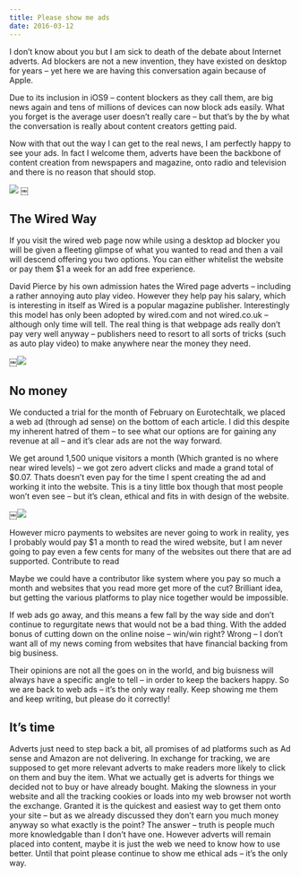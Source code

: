 ```yaml
---
title: Please show me ads
date: 2016-03-12
---
```

I don’t know about you but I am sick to death of the debate about Internet adverts. Ad blockers are not a new invention, they have existed on desktop for years – yet here we are having this conversation again because of Apple.

Due to its inclusion in iOS9 – content blockers as they call them, are big news again and tens of millions of devices can now block ads easily. What you forget is the average user doesn’t really care – but that’s by the by what the conversation is really about content creators getting paid.

Now with that out the way I can get to the real news, I am perfectly happy to see your ads. In fact I welcome them, adverts have been the backbone of content creation from newspapers and magazine, onto radio and television and there is no reason that should stop.

![][image-1]
￼
## The Wired Way
If you visit the wired web page now while using a desktop ad blocker you will be given a fleeting glimpse of what you wanted to read and then a vail will descend offering you two options. You can either whitelist the website or pay them $1 a week for an add free experience.

David Pierce by his own admission hates the Wired page adverts – including a rather annoying auto play video. However they help pay his salary, which is interesting in itself as Wired is a popular magazine publisher. Interestingly this model has only been adopted by wired.com and not wired.co.uk – although only time will tell.
The real thing is that webpage ads really don’t pay very well anyway – publishers need to resort to all sorts of tricks (such as auto play video) to make anywhere near the money they need.

￼![][image-2]

## No money
We conducted a trial for the month of February on Eurotechtalk, we placed a web ad (through ad sense) on the bottom of each article. I did this despite my inherent hatred of them – to see what our options are for gaining any revenue at all – and it’s clear ads are not the way forward.

We get around 1,500 unique visitors a month (Which granted is no where near wired levels) – we got zero advert clicks and made a grand total of $0.07. Thats doesn’t even pay for the time I spent creating the ad and working it into the website. This is a tiny little box though that most people won’t even see – but it’s clean, ethical and fits in with design of the website.

￼![][image-3]

However micro payments to websites are never going to work in reality, yes I probably would pay $1 a month to read the wired website, but I am never going to pay even a few cents for many of the websites out there that are ad supported.
Contribute to read

Maybe we could have a contributor like system where you pay so much a month and websites that you read more get more of the cut? Brilliant idea, but getting the various platforms to play nice together would be impossible.

If web ads go away, and this means a few fall by the way side and don’t continue to regurgitate news that would not be a bad thing. With the added bonus of cutting down on the online noise – win/win right? Wrong – I don’t want all of my news coming from websites that have financial backing from big business.

Their opinions are not all the goes on in the world, and big buisness will always have a specific angle to tell – in order to keep the backers happy. So we are back to web ads – it’s the only way really. Keep showing me them and keep writing, but please do it correctly!

## It’s time
Adverts just need to step back a bit, all promises of ad platforms such as Ad sense and Amazon are not delivering. In exchange for tracking, we are supposed to get more relevant adverts to make readers more likely to click on them and buy the item. What we actually get is adverts for things we decided not to buy or have already bought.
Making the slowness in your website and all the tracking cookies or loads into my web browser not worth the exchange. Granted it is the quickest and easiest way to get them onto your site – but as we already discussed they don’t earn you much money anyway so what exactly is the point?
The answer – truth is people much more knowledgable than I don’t have one. However adverts will remain placed into content, maybe it is just the web we need to know how to use better. Until that point please continue to show me ethical ads – it’s the only way.

[image-1]:	https://cdn-images-1.medium.com/max/800/1*DjZL3a_BojDkS7_FK4511Q.jpeg
[image-2]:	https://cdn-images-1.medium.com/max/800/1*Hq-LvbbDhsEzIiZ8MptiUQ.png
[image-3]:	https://cdn-images-1.medium.com/max/800/1*-LOH77ckHJHAlQMh8fbbAw.jpeg